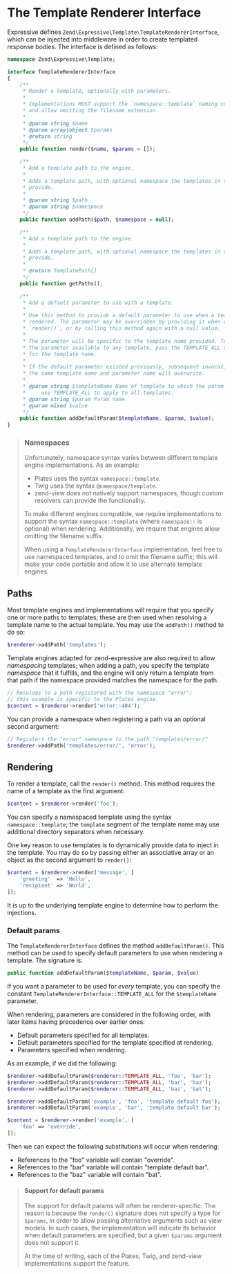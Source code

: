 # The Template Renderer Interface

Expressive defines `Zend\Expressive\Template\TemplateRendererInterface`, which can be
injected into middleware in order to create templated response bodies. The
interface is defined as follows:

```php
namespace Zend\Expressive\Template;

interface TemplateRendererInterface
{
    /**
     * Render a template, optionally with parameters.
     *
     * Implementations MUST support the `namespace::template` naming convention,
     * and allow omitting the filename extension.
     *
     * @param string $name
     * @param array|object $params
     * @return string
     */
    public function render($name, $params = []);

    /**
     * Add a template path to the engine.
     *
     * Adds a template path, with optional namespace the templates in that path
     * provide.
     *
     * @param string $path
     * @param string $namespace
     */
    public function addPath($path, $namespace = null);

    /**
     * Add a template path to the engine.
     *
     * Adds a template path, with optional namespace the templates in that path
     * provide.
     *
     * @return TemplatePath[]
     */
    public function getPaths();

    /**
     * Add a default parameter to use with a template.
     *
     * Use this method to provide a default parameter to use when a template is
     * rendered. The parameter may be overridden by providing it when calling
     * `render()`, or by calling this method again with a null value.
     *
     * The parameter will be specific to the template name provided. To make
     * the parameter available to any template, pass the TEMPLATE_ALL constant
     * for the template name.
     *
     * If the default parameter existed previously, subsequent invocations with
     * the same template name and parameter name will overwrite.
     *
     * @param string $templateName Name of template to which the param applies;
     *     use TEMPLATE_ALL to apply to all templates.
     * @param string $param Param name.
     * @param mixed $value
     */
    public function addDefaultParam($templateName, $param, $value);
}
```

> ### Namespaces
>
> Unfortunately, namespace syntax varies between different template engine
> implementations. As an example:
>
> - Plates uses the syntax `namespace::template`.
> - Twig uses the syntax `@namespace/template`.
> - zend-view does not natively support namespaces, though custom resolvers
>   can provide the functionality.
>
> To make different engines compatible, we require implementations to support
> the syntax `namespace::template` (where `namespace::` is optional) when
> rendering. Additionally, we require that engines allow omitting the filename
> suffix.
>
> When using a `TemplateRendererInterface` implementation, feel free to use namespaced
> templates, and to omit the filename suffix; this will make your code portable
> and allow it to use alternate template engines.


## Paths

Most template engines and implementations will require that you specify one or
more paths to templates; these are then used when resolving a template name to
the actual template. You may use the `addPath()` method to do so:

```php
$renderer->addPath('templates');
```

Template engines adapted for zend-expressive are also required to allow
*namespacing* templates; when adding a path, you specify the template
*namespace* that it fulfills, and the engine will only return a template from
that path if the namespace provided matches the namespace for the path.

```php
// Resolves to a path registered with the namespace "error";
// this example is specific to the Plates engine.
$content = $renderer->render('error::404');
```

You can provide a namespace when registering a path via an optional second
argument:

```php
// Registers the "error" namespace to the path "templates/error/"
$renderer->addPath('templates/error/', 'error');
```

## Rendering

To render a template, call the `render()` method. This method requires the name
of a template as the first argument:

```php
$content = $renderer->render('foo');
```

You can specify a namespaced template using the syntax `namespace::template`;
the `template` segment of the template name may use additional directory
separators when necessary.

One key reason to use templates is to dynamically provide data to inject in the
template. You may do so by passing either an associative array or an object as
the second argument to `render()`:

```php
$content = $renderer->render('message', [
    'greeting'  => 'Hello',
    'recipient' => 'World',
]);
```

It is up to the underlying template engine to determine how to perform the
injections.

### Default params

The `TemplateRendererInterface` defines the method `addDefaultParam()`. This
method can be used to specify default parameters to use when rendering a
template. The signature is:

```php
public function addDefaultParam($templateName, $param, $value)
```

If you want a parameter to be used for *every* template, you can specify the
constant `TemplateRendererInterface::TEMPLATE_ALL` for the `$templateName`
parameter.

When rendering, parameters are considered in the following order, with later
items having precedence over earlier ones:

- Default parameters specified for all templates.
- Default parameters specified for the template specified at rendering.
- Parameters specified when rendering.

As an example, if we did the following:

```php
$renderer->addDefaultParam($renderer::TEMPLATE_ALL, 'foo', 'bar');
$renderer->addDefaultParam($renderer::TEMPLATE_ALL, 'bar', 'baz');
$renderer->addDefaultParam($renderer::TEMPLATE_ALL, 'baz', 'bat');

$renderer->addDefaultParam('example', 'foo', 'template default foo');
$renderer->addDefaultParam('example', 'bar', 'template default bar');

$content = $renderer->render('example', [
    'foo' => 'override',
]);
```

Then we can expect the following substitutions will occur when rendering:

- References to the "foo" variable will contain "override".
- References to the "bar" variable will contain "template default bar".
- References to the "baz" variable will contain "bat".

> #### Support for default params
>
> The support for default params will often be renderer-specific. The reason is
> because the `render()` signature does not specify a type for `$params`, in
> order to allow passing alternative arguments such as view models. In such
> cases, the implementation will indicate its behavior when default parameters
> are specified, but a given `$params` argument does not support it.
>
> At the time of writing, each of the Plates, Twig, and zend-view
> implementations support the feature.
